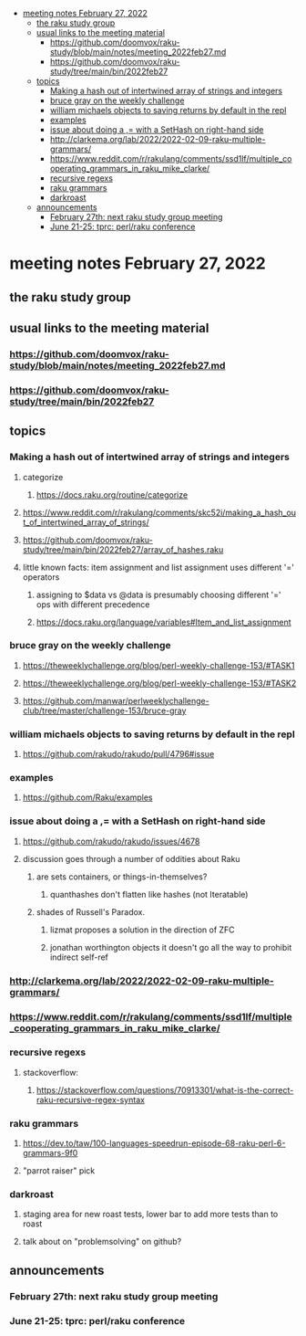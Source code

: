 - [meeting notes February 27, 2022](#org88d8f37)
  - [the raku study group](#orge0c43b4)
  - [usual links to the meeting material](#org7506740)
    - [<https://github.com/doomvox/raku-study/blob/main/notes/meeting_2022feb27.md>](#orgbe2a19a)
    - [<https://github.com/doomvox/raku-study/tree/main/bin/2022feb27>](#org5cf3362)
  - [topics](#org7bc9d0b)
    - [Making a hash out of intertwined array of strings and integers](#orgc903812)
    - [bruce gray on the weekly challenge](#org4641a34)
    - [william michaels objects to saving returns by default in the repl](#orga5143b3)
    - [examples](#org05d1f4c)
    - [issue about doing a ,= with a SetHash on right-hand side](#orga953fed)
    - [<http://clarkema.org/lab/2022/2022-02-09-raku-multiple-grammars/>](#org4cc5eed)
    - [<https://www.reddit.com/r/rakulang/comments/ssd1lf/multiple_cooperating_grammars_in_raku_mike_clarke/>](#orge60aa5c)
    - [recursive regexs](#org0fa0b30)
    - [raku grammars](#orgd0a634c)
    - [darkroast](#org99945ba)
  - [announcements](#orgd486786)
    - [February 27th: next raku study group meeting](#org6c39358)
    - [June 21-25: tprc: perl/raku conference](#org8e62859)


<a id="org88d8f37"></a>

# meeting notes February 27, 2022


<a id="orge0c43b4"></a>

## the raku study group


<a id="org7506740"></a>

## usual links to the meeting material


<a id="orgbe2a19a"></a>

### <https://github.com/doomvox/raku-study/blob/main/notes/meeting_2022feb27.md>


<a id="org5cf3362"></a>

### <https://github.com/doomvox/raku-study/tree/main/bin/2022feb27>


<a id="org7bc9d0b"></a>

## topics


<a id="orgc903812"></a>

### Making a hash out of intertwined array of strings and integers

1.  categorize

    1.  <https://docs.raku.org/routine/categorize>

2.  <https://www.reddit.com/r/rakulang/comments/skc52i/making_a_hash_out_of_intertwined_array_of_strings/>

3.  <https://github.com/doomvox/raku-study/tree/main/bin/2022feb27/array_of_hashes.raku>

4.  little known facts: item assignment and list assignment uses different '=' operators

    1.  assigning to $data vs @data is presumably choosing different '=' ops with different precedence
    
    2.  <https://docs.raku.org/language/variables#Item_and_list_assignment>


<a id="org4641a34"></a>

### bruce gray on the weekly challenge

1.  <https://theweeklychallenge.org/blog/perl-weekly-challenge-153/#TASK1>

2.  <https://theweeklychallenge.org/blog/perl-weekly-challenge-153/#TASK2>

3.  <https://github.com/manwar/perlweeklychallenge-club/tree/master/challenge-153/bruce-gray>


<a id="orga5143b3"></a>

### william michaels objects to saving returns by default in the repl

1.  <https://github.com/rakudo/rakudo/pull/4796#issue>


<a id="org05d1f4c"></a>

### examples

1.  <https://github.com/Raku/examples>


<a id="orga953fed"></a>

### issue about doing a ,= with a SetHash on right-hand side

1.  <https://github.com/rakudo/rakudo/issues/4678>

2.  discussion goes through a number of oddities about Raku

    1.  are sets containers, or things-in-themselves?
    
        1.  quanthashes don't flatten like hashes (not Iteratable)
    
    2.  shades of Russell's Paradox.
    
        1.  lizmat proposes a solution in the direction of ZFC
        
        2.  jonathan worthington objects it doesn't go all the way to prohibit indirect self-ref


<a id="org4cc5eed"></a>

### <http://clarkema.org/lab/2022/2022-02-09-raku-multiple-grammars/>


<a id="orge60aa5c"></a>

### <https://www.reddit.com/r/rakulang/comments/ssd1lf/multiple_cooperating_grammars_in_raku_mike_clarke/>


<a id="org0fa0b30"></a>

### recursive regexs

1.  stackoverflow:

    1.  <https://stackoverflow.com/questions/70913301/what-is-the-correct-raku-recursive-regex-syntax>


<a id="orgd0a634c"></a>

### raku grammars

1.  <https://dev.to/taw/100-languages-speedrun-episode-68-raku-perl-6-grammars-9f0>

2.  "parrot raiser" pick


<a id="org99945ba"></a>

### darkroast

1.  staging area for new roast tests, lower bar to add more tests than to roast

2.  talk about on "problemsolving" on github?


<a id="orgd486786"></a>

## announcements


<a id="org6c39358"></a>

### February 27th: next raku study group meeting


<a id="org8e62859"></a>

### June 21-25: tprc: perl/raku conference
